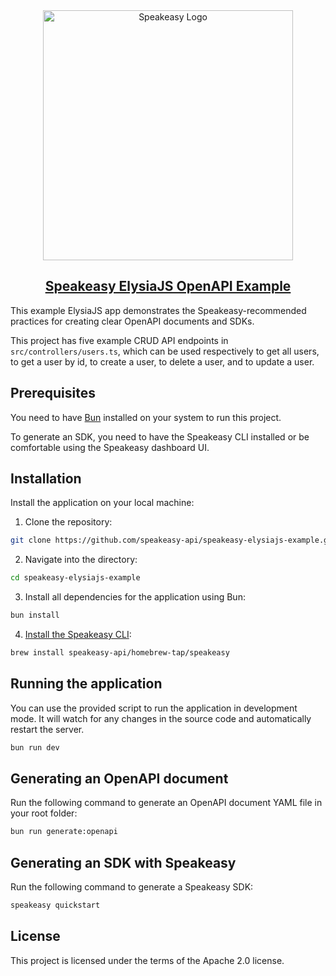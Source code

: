 <div align="center">

<a href="[Speakeasy](https://speakeasyapi.dev/)">
  <img src="https://github.com/speakeasy-api/speakeasy/assets/68016351/e959f81a-b250-4003-8c5c-a45b9463fc95" alt="Speakeasy Logo" width="400">
<h2>Speakeasy ElysiaJS OpenAPI Example</h2>
</a>

</div>

This example ElysiaJS app demonstrates the Speakeasy-recommended practices for creating clear OpenAPI documents and SDKs.

This project has five example CRUD API endpoints in `src/controllers/users.ts`, which can be used respectively to get all users, to get a user by id, to create a user, to delete a user, and to update a user.

## Prerequisites

You need to have [Bun](https://bun.sh/) installed on your system to run this project.

To generate an SDK, you need to have the Speakeasy CLI installed or be comfortable using the Speakeasy dashboard UI.

## Installation

Install the application on your local machine:

1. Clone the repository:

```bash
git clone https://github.com/speakeasy-api/speakeasy-elysiajs-example.git
```

2. Navigate into the directory:

```bash
cd speakeasy-elysiajs-example
```

3. Install all dependencies for the application using Bun:

```bash
bun install
```

4. [Install the Speakeasy CLI](https://github.com/speakeasy-api/speakeasy#installation):

```bash
brew install speakeasy-api/homebrew-tap/speakeasy
```

## Running the application

You can use the provided script to run the application in development mode. It will watch for any changes in the source code and automatically restart the server.

```bash
bun run dev
```

## Generating an OpenAPI document

Run the following command to generate an OpenAPI document YAML file in your root folder:

```bash
bun run generate:openapi
```

## Generating an SDK with Speakeasy

Run the following command to generate a Speakeasy SDK:

```bash
speakeasy quickstart
```

## License

This project is licensed under the terms of the Apache 2.0 license.
